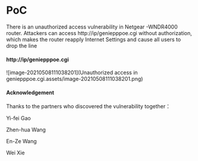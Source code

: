 # PoC

There is an unauthorized access vulnerability in Netgear -WNDR4000 router. Attackers can access http://ip/geniepppoe.cgi without authorization, which makes the router reapply Internet Settings and cause all users to drop the line

#### http://ip/geniepppoe.cgi 

![image-20210508111038201](Unauthorized access in geniepppoe.cgi.assets/image-20210508111038201.png)





#### Acknowledgement

Thanks to the partners who discovered the vulnerability together：

Yi-fei Gao

Zhen-hua Wang

En-Ze Wang

Wei Xie